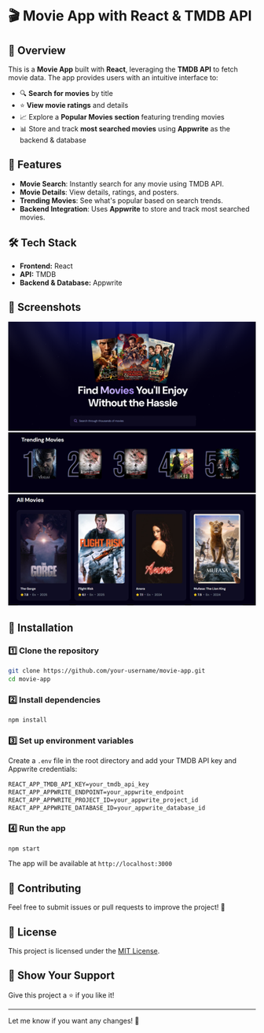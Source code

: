 # 🎬 Movie App with React & TMDB API

## 📌 Overview
This is a **Movie App** built with **React**, leveraging the **TMDB API** to fetch movie data. The app provides users with an intuitive interface to:

- 🔍 **Search for movies** by title
- ⭐ **View movie ratings** and details
- 📈 Explore a **Popular Movies section** featuring trending movies
- 📊 Store and track **most searched movies** using **Appwrite** as the backend & database

## 🚀 Features
- **Movie Search**: Instantly search for any movie using TMDB API.
- **Movie Details**: View details, ratings, and posters.
- **Trending Movies**: See what's popular based on search trends.
- **Backend Integration**: Uses **Appwrite** to store and track most searched movies.

## 🛠 Tech Stack
- **Frontend:** React
- **API:** TMDB
- **Backend & Database:** Appwrite

## 📸 Screenshots
![Home Page](public/screenshots/hero.png)
![Trending](public/screenshots/trending.png)
![All Movies](public/screenshots/All-movies.png)

## 🔧 Installation
### 1️⃣ Clone the repository
```sh
git clone https://github.com/your-username/movie-app.git
cd movie-app
```
### 2️⃣ Install dependencies
```sh
npm install
```
### 3️⃣ Set up environment variables
Create a `.env` file in the root directory and add your TMDB API key and Appwrite credentials:
```env
REACT_APP_TMDB_API_KEY=your_tmdb_api_key
REACT_APP_APPWRITE_ENDPOINT=your_appwrite_endpoint
REACT_APP_APPWRITE_PROJECT_ID=your_appwrite_project_id
REACT_APP_APPWRITE_DATABASE_ID=your_appwrite_database_id
```
### 4️⃣ Run the app
```sh
npm start
```
The app will be available at `http://localhost:3000`

## 🤝 Contributing
Feel free to submit issues or pull requests to improve the project! 🎉

## 📜 License
This project is licensed under the [MIT License](LICENSE).

## 🌟 Show Your Support
Give this project a ⭐ if you like it!

---

Let me know if you want any changes! 🚀
